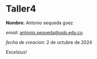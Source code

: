 # Taller4

 **Nombre:** Antonio sequeda goez
 

_email:_ antonio.sequeda@upb.edu.co


*fecha de creacion:* 2 de octubre de 2024

_Excelsius!_
